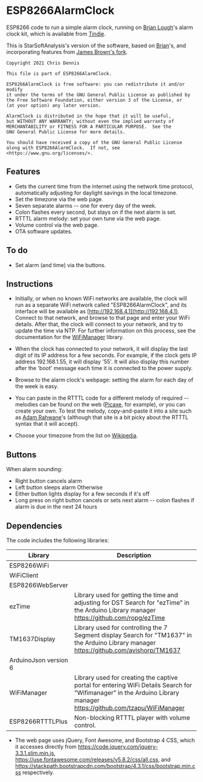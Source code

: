 # ESP8266AlarmClock

ESP8266 code to run a simple alarm clock, running on [Brian Lough](http://blough.ie/bac/)'s
alarm clock kit, which is available from [Tindie](https://www.tindie.com/products/brianlough/blough-alarm-clock-shield-for-wemos-d1-mini/).

This is StarSoftAnalysis's version of the software, based on [Brian](https://github.com/witnessmenow/arduino-alarm-clock)'s, and incorporating
features from [James Brown's fork](https://github.com/jbrown123/arduino-alarm-clock).

    Copyright 2021 Chris Dennis

    This file is part of ESP8266AlarmClock.

    ESP8266AlarmClock is free software: you can redistribute it and/or modify
    it under the terms of the GNU General Public License as published by
    the Free Software Foundation, either version 3 of the License, or
    (at your option) any later version.

    AlarmClock is distributed in the hope that it will be useful,
    but WITHOUT ANY WARRANTY; without even the implied warranty of
    MERCHANTABILITY or FITNESS FOR A PARTICULAR PURPOSE.  See the
    GNU General Public License for more details.

    You should have received a copy of the GNU General Public License
    along with ESP8266AlarmClock.  If not, see <https://www.gnu.org/licenses/>.

## Features

* Gets the current time from the internet using the network time protocol, automatically adjusting for daylight savings in the local timezone.
* Set the timezone via the web page.
* Seven separate alarms -- one for every day of the week.
* Colon flashes every second, but stays on if the next alarm is set.
* RTTTL alarm melody: set your own tune via the web page.
* Volume control via the web page.
* OTA software updates.

## To do

* Set alarm (and time) via the buttons.

## Instructions

* Initially, or when no known WiFi networks are available, the clock will run as a separate WiFi network called
"ESP8266AlarmClock", and 
its interface will be available as [http://192.168.4.1](http://192.168.4.1).
Connect to that network, and browse to that page and enter your WiFi details.  After that, the clock
will connect to your network, and try to update the time via NTP.
For further information on this process, see the documentation for the [WiFiManager](https://github.com/tzapu/WiFiManager) library.

* When the clock has connected to your network, it will display the last digit of its IP address for a few seconds.
For example, if the clock gets IP address 192.168.1.55, it will display '55'.  It will also display this number
after the 'boot' message each time it is connected to the power supply.

* Browse to the alarm clock's webpage: setting the alarm for each day of the week is easy.

* You can paste in the RTTTL code for a different melody of required -- melodies can be found
on the web ([Picaxe](https://picaxe.com/rtttl-ringtones-for-tune-command/), for example), or you can create your own.
To test the melody, copy-and-paste it into a site such as [Adam Rahwane](https://adamonsoon.github.io/rtttl-play/)'s
(although that site is a bit picky about the RTTTL syntax that it will accept).

* Choose your timezone from the list on [Wikipedia](https://en.wikipedia.org/wiki/List_of_tz_database_time_zones).

## Buttons

When alarm sounding:
* Right button cancels alarm
* Left button sleeps alarm
Otherwise
* Either button lights display for a few seconds if it's off
* Long press on right button cancels or sets next alarm -- colon flashes if alarm is due in the next 24 hours

## Dependencies

The code includes the following libraries:

| Library | Description |
| ------- | ----------- |
| ESP8266WiFi ||
| WiFiClient ||
| ESP8266WebServer ||
| ezTime | Library used for getting the time and adjusting for DST Search for "ezTime" in the Arduino Library manager https://github.com/ropg/ezTime |
| TM1637Display | Library used for controlling the 7 Segment display Search for "TM1637" in the Arduino Library manager https://github.com/avishorp/TM1637 |
| ArduinoJson version 6 ||
| WiFiManager | Library used for creating the captive portal for entering WiFi Details Search for "Wifimanager" in the Arduino Library manager https://github.com/tzapu/WiFiManager |
| ESP8266RTTTLPlus | Non-blocking RTTTL player with volume control. |


* The web page uses jQuery, Font Awesome, and Bootstrap 4 CSS, which it accesses directly from 
https://code.jquery.com/jquery-3.3.1.slim.min.js,
https://use.fontawesome.com/releases/v5.8.2/css/all.css, and 
https://stackpath.bootstrapcdn.com/bootstrap/4.3.1/css/bootstrap.min.css respectively.



